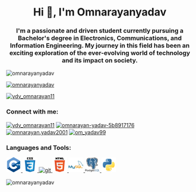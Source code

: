 <h1 align="center">Hi 👋, I'm Omnarayanyadav</h1>
<h3 align="center">I'm a passionate and driven student currently pursuing a Bachelor's degree in Electronics, Communications, and Information Engineering. My journey in this field has been an exciting exploration of the ever-evolving world of technology and its impact on society.</h3>

<p align="left"> <img src="https://komarev.com/ghpvc/?username=omnarayanyadav&label=Profile%20views&color=0e75b6&style=flat" alt="omnarayanyadav" /> </p>

<p align="left"> <a href="https://github.com/ryo-ma/github-profile-trophy"><img src="https://github-profile-trophy.vercel.app/?username=omnarayanyadav" alt="omnarayanyadav" /></a> </p>

<p align="left"> <a href="https://twitter.com/ydv_omnarayan11" target="blank"><img src="https://img.shields.io/twitter/follow/ydv_omnarayan11?logo=twitter&style=for-the-badge" alt="ydv_omnarayan11" /></a> </p>

<h3 align="left">Connect with me:</h3>
<p align="left">
<a href="https://twitter.com/ydv_omnarayan11" target="blank"><img align="center" src="https://raw.githubusercontent.com/rahuldkjain/github-profile-readme-generator/master/src/images/icons/Social/twitter.svg" alt="ydv_omnarayan11" height="30" width="40" /></a>
<a href="https://linkedin.com/in/omnarayan-yadav-5b8917176" target="blank"><img align="center" src="https://raw.githubusercontent.com/rahuldkjain/github-profile-readme-generator/master/src/images/icons/Social/linked-in-alt.svg" alt="omnarayan-yadav-5b8917176" height="30" width="40" /></a>
<a href="https://fb.com/omnarayan.yadav2001" target="blank"><img align="center" src="https://raw.githubusercontent.com/rahuldkjain/github-profile-readme-generator/master/src/images/icons/Social/facebook.svg" alt="omnarayan.yadav2001" height="30" width="40" /></a>
<a href="https://instagram.com/om_yadav99" target="blank"><img align="center" src="https://raw.githubusercontent.com/rahuldkjain/github-profile-readme-generator/master/src/images/icons/Social/instagram.svg" alt="om_yadav99" height="30" width="40" /></a>
</p>

<h3 align="left">Languages and Tools:</h3>
<p align="left"> <a href="https://www.w3schools.com/cpp/" target="_blank" rel="noreferrer"> <img src="https://raw.githubusercontent.com/devicons/devicon/master/icons/cplusplus/cplusplus-original.svg" alt="cplusplus" width="40" height="40"/> </a> <a href="https://www.w3schools.com/css/" target="_blank" rel="noreferrer"> <img src="https://raw.githubusercontent.com/devicons/devicon/master/icons/css3/css3-original-wordmark.svg" alt="css3" width="40" height="40"/> </a> <a href="https://git-scm.com/" target="_blank" rel="noreferrer"> <img src="https://www.vectorlogo.zone/logos/git-scm/git-scm-icon.svg" alt="git" width="40" height="40"/> </a> <a href="https://www.w3.org/html/" target="_blank" rel="noreferrer"> <img src="https://raw.githubusercontent.com/devicons/devicon/master/icons/html5/html5-original-wordmark.svg" alt="html5" width="40" height="40"/> </a> <a href="https://www.mysql.com/" target="_blank" rel="noreferrer"> <img src="https://raw.githubusercontent.com/devicons/devicon/master/icons/mysql/mysql-original-wordmark.svg" alt="mysql" width="40" height="40"/> </a> <a href="https://www.postgresql.org" target="_blank" rel="noreferrer"> <img src="https://raw.githubusercontent.com/devicons/devicon/master/icons/postgresql/postgresql-original-wordmark.svg" alt="postgresql" width="40" height="40"/> </a> <a href="https://www.python.org" target="_blank" rel="noreferrer"> <img src="https://raw.githubusercontent.com/devicons/devicon/master/icons/python/python-original.svg" alt="python" width="40" height="40"/> </a> </p>

<p><img align="center" src="https://github-readme-streak-stats.herokuapp.com/?user=omnarayanyadav&" alt="omnarayanyadav" /></p>
